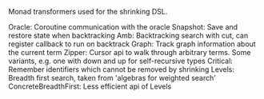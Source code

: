 Monad transformers used for the shrinking DSL.


Oracle: Coroutine communication with the oracle
Snapshot: Save and restore state when backtracking
Amb: Backtracking search with cut, can register callback to run on backtrack
Graph: Track graph information about the current term
Zipper: Cursor api to walk through arbitrary terms. Some variants, e.g. one with down and up for self-recursive types
Critical: Remember identifiers which cannot be removed by shrinking
Levels: Breadth first search, taken from 'algebras for weighted search'
ConcreteBreadthFirst: Less efficient api of Levels
